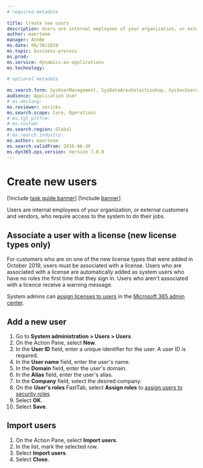 ```yaml
--- 
# required metadata 
 
title: Create new users
description: Users are internal employees of your organization, or external customers and vendors, who require access to the system to perform their jobs. 
author: maertenm
manager: AnnBe 
ms.date: 08/30/2019
ms.topic: business-process 
ms.prod:  
ms.service: dynamics-ax-applications 
ms.technology:  
 
# optional metadata 
 
ms.search.form: SysUserManagement, SysDataAreaSelectLookup, SysSecUserAddRoles, SysUserMSODSUserImport   
audience: Application User 
# ms.devlang:  
ms.reviewer: sericks
ms.search.scope: Core, Operations 
# ms.tgt_pltfrm:  
# ms.custom:  
ms.search.region: Global
# ms.search.industry: 
ms.author: maertenm
ms.search.validFrom: 2016-06-30 
ms.dyn365.ops.version: Version 7.0.0 
---
```

# Create new users

[!include [task guide banner](../../includes/task-guide-banner.md)]
[!include [banner](../../includes/preview-banner.md)]

Users are internal employees of your organization, or external customers and vendors, who require access to the system to do their jobs.

## Associate a user with a license (new license types only)
For customers who are on one of the new license types that were added in October 2019, users must be associated with a license. Users who are associated with a license are automatically added as system users who have no roles the first time that they sign in. Users who aren't associated with a licence receive a warning message.

System admins can [assign licenses to users](https://docs.microsoft.com/office365/admin/subscriptions-and-billing/assign-licenses-to-users?view=o365-worldwide) in the [Microsoft 365 admin center](https://docs.microsoft.com/office365/admin/admin-overview/about-the-admin-center?view=o365-worldwide).

## Add a new user
1. Go to **System administration \> Users \> Users**.
2. On the Action Pane, select **New**.
3. In the **User ID** field, enter a unique identifier for the user. A user ID is required.  
4. In the **User name** field, enter the user's name.  
5. In the **Domain** field, enter the user's domain.  
6. In the **Alias** field, enter the user's alias.  
7. In the **Company** field, select the desired company. 
8. On the **User's roles** FastTab, select **Assign roles** to [assign users to security roles](assign-users-security-roles.md)
9. Select **OK**.
10. Select **Save**.

## Import users
1. On the Action Pane, select **Import users**.
2. In the list, mark the selected row.
3. Select **Import users**.
4. Select **Close**.

